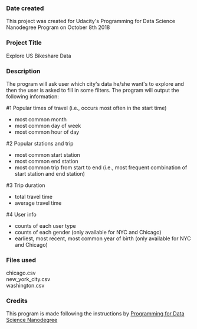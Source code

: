 ### Date created
This project was created for Udacity's Programming for Data Science Nanodegree Program on October 8th 2018

### Project Title
Explore US Bikeshare Data

### Description
The program will ask user which city's data he/she want's to explore and then the user is asked to fill in some filters. The program will output the following information:

#1 Popular times of travel (i.e., occurs most often in the start time)

* most common month
* most common day of week
* most common hour of day

#2 Popular stations and trip

* most common start station
* most common end station
* most common trip from start to end (i.e., most frequent combination of start station and end station)

#3 Trip duration

* total travel time
* average travel time

#4 User info

* counts of each user type
* counts of each gender (only available for NYC and Chicago)
* earliest, most recent, most common year of birth (only available for NYC and Chicago)

### Files used
chicago.csv <br/>
new_york_city.csv <br/>
washington.csv

### Credits
This program is made following the instructions by [Programming for Data Science Nanodegree](https://eu.udacity.com/course/programming-for-data-science-nanodegree--nd104)
